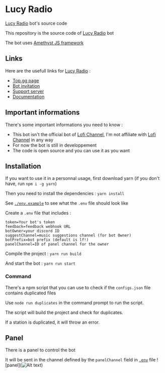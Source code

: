 
# Lucy Radio

[Lucy Radio](https://discord.com/api/oauth2/authorize?client_id=1089486211376222228&permissions=8&scope=bot%20applications.commands) bot's source code

This repository is the source code of [Lucy Radio](https://discord.com/api/oauth2/authorize?client_id=1089486211376222228&permissions=8&scope=bot%20applications.commands) bot

The bot uses [Amethyst JS framework](https://npmjs.com/package/amethystjs)

## Links

Here are the usefull links for [Lucy Radio](https://top.gg/bot/1089486211376222228) :

* [Top.gg page](https://top.gg/bot/1089486211376222228/)
* [Bot invitation](https://discord.com/api/oauth2/authorize?client_id=1089486211376222228&permissions=8&scope=bot%20applications.commands)
* [Support server](https://discord.gg/WFfjrQxnfH)
* [Documentation](testing)
## Important informations

There's some important informations you need to know :

* This bot isn't the official bot of [Lofi Channel](https://youtube.com/c/LofiGirl), I'm not affiliate with [Lofi Channel](https://youtube.com/c/LofiGirl) in any way
* For now the bot is still in developpement
* The code is open source and you can use it as you want

## Installation

If you want to use it in a personnal usage, first download yarn (if you don't have, run `npm i -g yarn`)

Then you need to install the dependencies : `yarn install`

See [`./env.example`](./.env.example) to see what the `.env` file should look like

Create a `.env` file that includes :

```env
token=Your bot's token
feedback=feedback webhook URL
botOwner=your discord ID
suggestChannel=music suggestions channel (for bot Owner)
botPrefix=bot prefix (default is lf!)
panelChannel=ID of panel channel for the owner
```

Compile the project : `yarn run build`

And start the bot : `yarn run start`

### Command

There's a npm script that you can use to check if the `configs.json` file contains duplicated files

Use `node run duplicates` in the command prompt to run the script.

The script will build the project and check for duplicates.

If a station is duplicated, it will throw an error.

## Panel

There is a panel to control the bot

It will be sent in the channel defined by the `panelChannel` field in [`.env`](./.env.example) file
![panel](![Alt text](https://cdn.discordapp.com/attachments/1129523600135835730/1129528036576985249/lucylofy.png))

